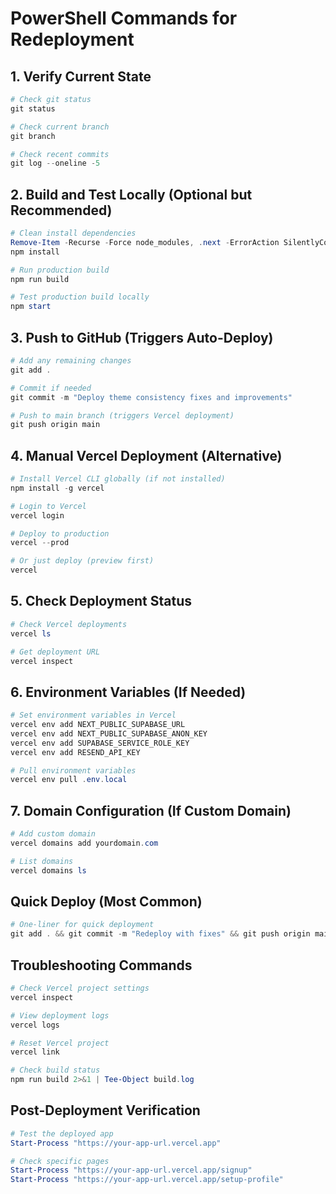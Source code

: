 # PowerShell Commands for Redeployment

## 1. Verify Current State

```powershell
# Check git status
git status

# Check current branch
git branch

# Check recent commits
git log --oneline -5
```

## 2. Build and Test Locally (Optional but Recommended)

```powershell
# Clean install dependencies
Remove-Item -Recurse -Force node_modules, .next -ErrorAction SilentlyContinue
npm install

# Run production build
npm run build

# Test production build locally
npm start
```

## 3. Push to GitHub (Triggers Auto-Deploy)

```powershell
# Add any remaining changes
git add .

# Commit if needed
git commit -m "Deploy theme consistency fixes and improvements"

# Push to main branch (triggers Vercel deployment)
git push origin main
```

## 4. Manual Vercel Deployment (Alternative)

```powershell
# Install Vercel CLI globally (if not installed)
npm install -g vercel

# Login to Vercel
vercel login

# Deploy to production
vercel --prod

# Or just deploy (preview first)
vercel
```

## 5. Check Deployment Status

```powershell
# Check Vercel deployments
vercel ls

# Get deployment URL
vercel inspect
```

## 6. Environment Variables (If Needed)

```powershell
# Set environment variables in Vercel
vercel env add NEXT_PUBLIC_SUPABASE_URL
vercel env add NEXT_PUBLIC_SUPABASE_ANON_KEY
vercel env add SUPABASE_SERVICE_ROLE_KEY
vercel env add RESEND_API_KEY

# Pull environment variables
vercel env pull .env.local
```

## 7. Domain Configuration (If Custom Domain)

```powershell
# Add custom domain
vercel domains add yourdomain.com

# List domains
vercel domains ls
```

## Quick Deploy (Most Common)

```powershell
# One-liner for quick deployment
git add . && git commit -m "Redeploy with fixes" && git push origin main
```

## Troubleshooting Commands

```powershell
# Check Vercel project settings
vercel inspect

# View deployment logs
vercel logs

# Reset Vercel project
vercel link

# Check build status
npm run build 2>&1 | Tee-Object build.log
```

## Post-Deployment Verification

```powershell
# Test the deployed app
Start-Process "https://your-app-url.vercel.app"

# Check specific pages
Start-Process "https://your-app-url.vercel.app/signup"
Start-Process "https://your-app-url.vercel.app/setup-profile"
```
